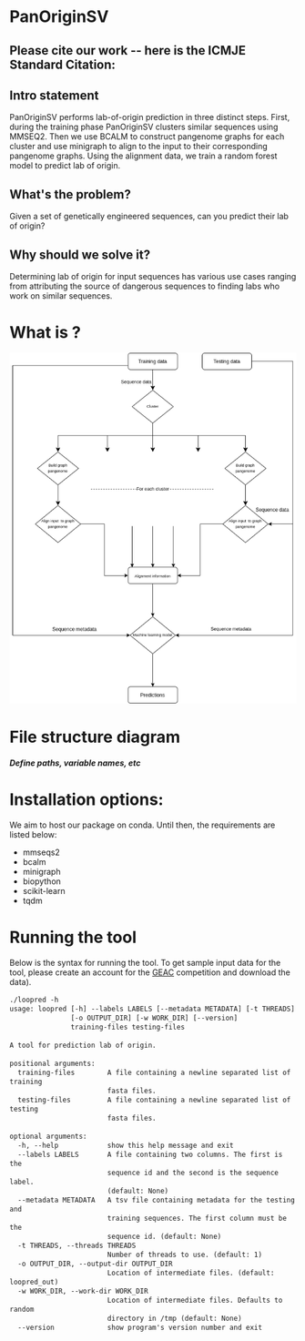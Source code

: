 # PanOriginSV

## Please cite our work -- here is the ICMJE Standard Citation:

## Intro statement
PanOriginSV performs lab-of-origin prediction in three distinct steps. First, during the training phase PanOriginSV clusters similar sequences using MMSEQ2. Then we use BCALM to construct pangenome graphs for each cluster and use minigraph to align to the input to their corresponding pangenome graphs. Using the alignment data, we train a random forest model to predict lab of origin.

## What's the problem?
Given a set of genetically engineered sequences, can you predict their lab of origin?

## Why should we solve it?
Determining lab of origin for input sequences has various use cases ranging from attributing the source of dangerous sequences to finding labs who work on similar sequences.

# What is <this software>?

![alt text](pipeline.png)

# File structure diagram 
#### _Define paths, variable names, etc_

# Installation options:

We aim to host our package on conda. Until then, the requirements are listed below:

* mmseqs2
* bcalm
* minigraph
* biopython
* scikit-learn
* tqdm


# Running the tool

Below is the syntax for running the tool. To get sample input data for the tool, please create an account for the [GEAC](https://www.drivendata.org/competitions/63/genetic-engineering-attribution/) competition and download the data).

```
./loopred -h
usage: loopred [-h] --labels LABELS [--metadata METADATA] [-t THREADS]
               [-o OUTPUT_DIR] [-w WORK_DIR] [--version]
               training-files testing-files

A tool for prediction lab of origin.

positional arguments:
  training-files        A file containing a newline separated list of training
                        fasta files.
  testing-files         A file containing a newline separated list of testing
                        fasta files.

optional arguments:
  -h, --help            show this help message and exit
  --labels LABELS       A file containing two columns. The first is the
                        sequence id and the second is the sequence label.
                        (default: None)
  --metadata METADATA   A tsv file containing metadata for the testing and
                        training sequences. The first column must be the
                        sequence id. (default: None)
  -t THREADS, --threads THREADS
                        Number of threads to use. (default: 1)
  -o OUTPUT_DIR, --output-dir OUTPUT_DIR
                        Location of intermediate files. (default: loopred_out)
  -w WORK_DIR, --work-dir WORK_DIR
                        Location of intermediate files. Defaults to random
                        directory in /tmp (default: None)
  --version             show program's version number and exit
```
